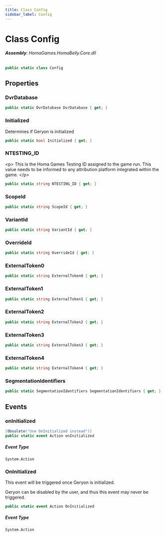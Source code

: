 ```yaml
---
title: Class Config
sidebar_label: Config
---
```

# Class Config


###### **Assembly**: HomaGames.HomaBelly.Core.dll

```csharp title="Declaration"
public static class Config
```
## Properties
### DvrDatabase


```csharp title="Declaration"
public static DvrDatabase DvrDatabase { get; }
```
### Initialized
Determines if Geryon is initialized

```csharp title="Declaration"
public static bool Initialized { get; }
```
### NTESTING_ID
&lt;p&gt;
This is the Homa Games Testing ID assigned to the
game run. This value needs to be informed to any
attribution platform integrated within the game.
&lt;/p&gt;

```csharp title="Declaration"
public static string NTESTING_ID { get; }
```
### ScopeId


```csharp title="Declaration"
public static string ScopeId { get; }
```
### VariantId


```csharp title="Declaration"
public static string VariantId { get; }
```
### OverrideId


```csharp title="Declaration"
public static string OverrideId { get; }
```
### ExternalToken0


```csharp title="Declaration"
public static string ExternalToken0 { get; }
```
### ExternalToken1


```csharp title="Declaration"
public static string ExternalToken1 { get; }
```
### ExternalToken2


```csharp title="Declaration"
public static string ExternalToken2 { get; }
```
### ExternalToken3


```csharp title="Declaration"
public static string ExternalToken3 { get; }
```
### ExternalToken4


```csharp title="Declaration"
public static string ExternalToken4 { get; }
```
### SegmentationIdentifiers


```csharp title="Declaration"
public static SegmentationIdentifiers SegmentationIdentifiers { get; }
```
## Events
### onInitialized


```csharp title="Declaration"
[Obsolete("Use OnInitialized instead")]
public static event Action onInitialized
```
##### Event Type
`System.Action`
### OnInitialized
This event will be triggered once Geryon is initialized.




Geryon can be disabled by the user, and thus this event
may never be triggered.

```csharp title="Declaration"
public static event Action OnInitialized
```
##### Event Type
`System.Action`
